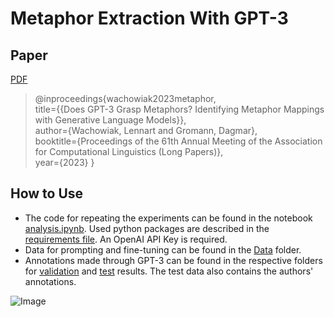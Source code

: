 # Metaphor Extraction With GPT-3

## Paper

[PDF](https://aclanthology.org/2023.acl-long.58/)
  
>@inproceedings{wachowiak2023metaphor,  
>  title={{Does GPT-3 Grasp Metaphors? Identifying Metaphor Mappings with Generative Language Models}},   
>  author={Wachowiak, Lennart and Gromann, Dagmar},  
>  booktitle={Proceedings of the 61th Annual Meeting of the Association for Computational Linguistics (Long Papers)},  
>  year={2023}
>}

## How to Use

- The code for repeating the experiments can be found in the notebook [analysis.ipynb](https://github.com/lwachowiak/Metaphor-Extraction-With-GPT-3/blob/main/analysis.ipynb). Used python packages are described in the [requirements file](https://github.com/lwachowiak/Metaphor-Extraction-With-GPT-3/blob/main/requirements.txt). An OpenAI API Key is required. 
- Data for prompting and fine-tuning can be found in the [Data](https://github.com/lwachowiak/Metaphor-Extraction-With-GPT-3/tree/main/Data) folder. 
- Annotations made through GPT-3 can be found in the respective folders for [validation](https://github.com/lwachowiak/Metaphor-Extraction-With-GPT-3/tree/main/Validation%20Results/Source%20Completion) and [test](https://github.com/lwachowiak/Metaphor-Extraction-With-GPT-3/tree/main/Test%20Results/Source%20Completion/Few%20Shot) results. The test data also contains the authors' annotations.

![Image](Poster-ACL.png)
